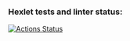 ### Hexlet tests and linter status:
[![Actions Status](https://github.com/oblogin/frontend-project-lvl1/workflows/hexlet-check/badge.svg)](https://github.com/oblogin/frontend-project-lvl1/actions)